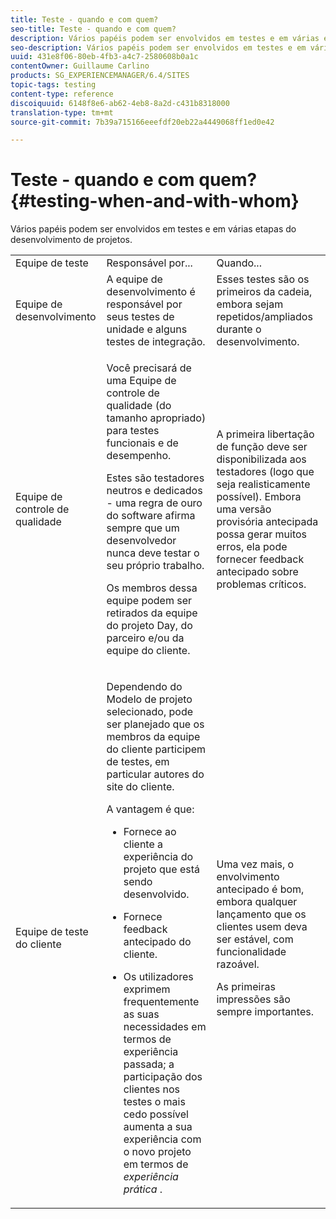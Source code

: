 ```yaml
---
title: Teste - quando e com quem?
seo-title: Teste - quando e com quem?
description: Vários papéis podem ser envolvidos em testes e em várias etapas do desenvolvimento de projetos
seo-description: Vários papéis podem ser envolvidos em testes e em várias etapas do desenvolvimento de projetos
uuid: 431e8f06-80eb-4fb3-a4c7-2580608b0a1c
contentOwner: Guillaume Carlino
products: SG_EXPERIENCEMANAGER/6.4/SITES
topic-tags: testing
content-type: reference
discoiquuid: 6148f8e6-ab62-4eb8-8a2d-c431b8318000
translation-type: tm+mt
source-git-commit: 7b39a715166eeefdf20eb22a4449068ff1ed0e42

---
```



# Teste - quando e com quem?{#testing-when-and-with-whom}

Vários papéis podem ser envolvidos em testes e em várias etapas do desenvolvimento de projetos.

<table> 
 <tbody> 
  <tr> 
   <td>Equipe de teste</td> 
   <td>Responsável por... </td> 
   <td>Quando...</td> 
  </tr> 
  <tr> 
   <td>Equipe de desenvolvimento</td> 
   <td>A equipe de desenvolvimento é responsável por seus testes de unidade e alguns testes de integração.</td> 
   <td>Esses testes são os primeiros da cadeia, embora sejam repetidos/ampliados durante o desenvolvimento.</td> 
  </tr> 
  <tr> 
   <td>Equipe de controle de qualidade</td> 
   <td><p>Você precisará de uma Equipe de controle de qualidade (do tamanho apropriado) para testes funcionais e de desempenho.</p> <p>Estes são testadores neutros e dedicados - uma regra de ouro do software afirma sempre que um desenvolvedor nunca deve testar o seu próprio trabalho.</p> <p>Os membros dessa equipe podem ser retirados da equipe do projeto Day, do parceiro e/ou da equipe do cliente.</p> </td> 
   <td><p>A primeira libertação de função deve ser disponibilizada aos testadores (logo que seja realisticamente possível). Embora uma versão provisória antecipada possa gerar muitos erros, ela pode fornecer feedback antecipado sobre problemas críticos.</p> </td> 
  </tr> 
  <tr> 
   <td>Equipe de teste do cliente</td> 
   <td><p>Dependendo do Modelo de projeto selecionado, pode ser planejado que os membros da equipe do cliente participem de testes, em particular autores do site do cliente.</p> <p>A vantagem é que:</p> 
    <ul> 
     <li><p>Fornece ao cliente a experiência do projeto que está sendo desenvolvido.</p> </li> 
     <li><p>Fornece feedback antecipado do cliente.</p> </li> 
     <li><p>Os utilizadores exprimem frequentemente as suas necessidades em termos de experiência passada; a participação dos clientes nos testes o mais cedo possível aumenta a sua experiência com o novo projeto em termos de <i>experiência prática</i> .</p> </li> 
    </ul> </td> 
   <td><p>Uma vez mais, o envolvimento antecipado é bom, embora qualquer lançamento que os clientes usem deva ser estável, com funcionalidade razoável.</p> <p>As primeiras impressões são sempre importantes.</p> </td> 
  </tr> 
 </tbody> 
</table>

